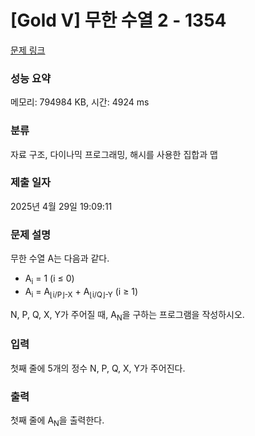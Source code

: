 # [Gold V] 무한 수열 2 - 1354 

[문제 링크](https://www.acmicpc.net/problem/1354) 

### 성능 요약

메모리: 794984 KB, 시간: 4924 ms

### 분류

자료 구조, 다이나믹 프로그래밍, 해시를 사용한 집합과 맵

### 제출 일자

2025년 4월 29일 19:09:11

### 문제 설명

<p>무한 수열 A는 다음과 같다.</p>

<ul>
	<li>A<sub>i</sub> = 1 (i ≤ 0)</li>
	<li>A<sub>i</sub> = A<sub>⌊i/P⌋-X</sub> + A<sub>⌊i/Q⌋-Y</sub> (i ≥ 1)</li>
</ul>

<p>N, P, Q, X, Y가 주어질 때, A<sub>N</sub>을 구하는 프로그램을 작성하시오.</p>

### 입력 

 <p>첫째 줄에 5개의 정수 N, P, Q, X, Y가 주어진다.</p>

### 출력 

 <p>첫째 줄에 A<sub>N</sub>을 출력한다.</p>

